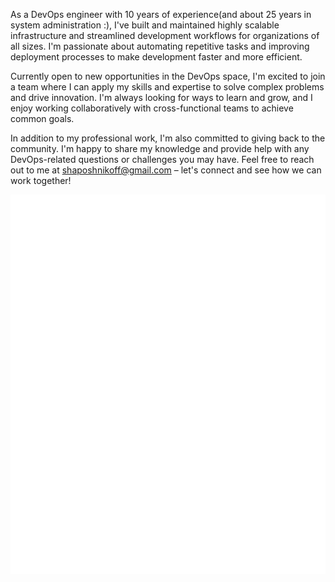 
As a DevOps engineer with 10 years of experience(and about 25 years in system administration :), I've built and maintained highly scalable infrastructure and streamlined development workflows for organizations of all sizes. I'm passionate about automating repetitive tasks and improving deployment processes to make development faster and more efficient.

Currently open to new opportunities in the DevOps space, I'm excited to join a team where I can apply my skills and expertise to solve complex problems and drive innovation. I'm always looking for ways to learn and grow, and I enjoy working collaboratively with cross-functional teams to achieve common goals.

In addition to my professional work, I'm also committed to giving back to the community. I'm happy to share my knowledge and provide help with any DevOps-related questions or challenges you may have. Feel free to reach out to me at shaposhnikoff@gmail.com – let's connect and see how we can work together!

![Metrics](/github-metrics.svg)
